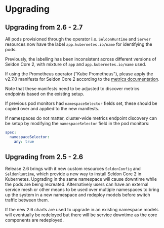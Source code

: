 # Upgrading

## Upgrading from 2.6 - 2.7

All pods provisioned through the operator i.e. `SeldonRuntime` and `Server` resources now have the label `app.kubernetes.io/name` for identifying the pods. 

Previously, the labelling has been inconsistent across different versions of Seldon Core 2, with mixture of `app` and `app.kubernetes.io/name` used.

If using the Prometheus operator ("Kube Prometheus"), please apply the v2.7.0 manifests for Seldon Core 2 according to the [metrics documentation](../kubernetes/metrics/index.md).

Note that these manifests need to be adjusted to discover metrics endpoints based on the existing setup.

If previous pod monitors had `namespaceSelector` fields set, these should be copied over and applied to the new manifests.

If namespaces do not matter, cluster-wide metrics endpoint discovery can be setup by modifying the `namespaceSelector` field in the pod monitors:
```yaml
spec:
  namespaceSelector:
    any: true
```

## Upgrading from 2.5 - 2.6

Release 2.6 brings with it new custom resources `SeldonConfig` and `SeldonRuntime`, which provide a new way to install Seldon Core 2 in Kubernetes. Upgrading in the same namespace will cause downtime while the pods are being recreated. Alternatively  users can have an external service mesh or other means to be used over multiple namespaces to bring up the system in a new namespace and redeploy models before switch traffic between them.

If the new 2.6 charts are used to upgrade in an existing namespace models will eventually be redeloyed but there will be service downtime as the core components are redeployed.

